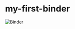 # my-first-binder
[![Binder](https://mybinder.org/badge_logo.svg)](https://mybinder.org/v2/gh/bmreddy12/my-first-binder/HEAD)
